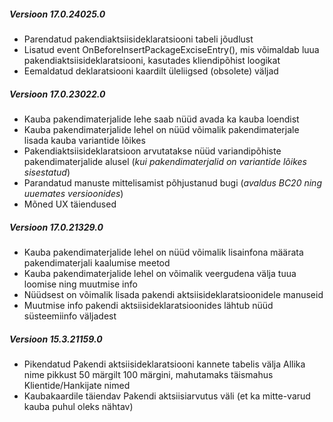 ---
---
##### Versioon 17.0.24025.0
- Parendatud pakendiaktsiisideklaratsiooni tabeli jõudlust
- Lisatud event OnBeforeInsertPackageExciseEntry(), mis võimaldab luua pakendiaktsiisideklaratsiooni, kasutades kliendipõhist loogikat
- Eemaldatud deklaratsiooni kaardilt üleliigsed (obsolete) väljad
  

##### Versioon 17.0.23022.0
- Kauba pakendimaterjalide lehe saab nüüd avada ka kauba loendist
- Kauba pakendimaterjalide lehel on nüüd võimalik pakendimaterjale lisada kauba variantide lõikes
- Pakendiaktsiisideklaratsioon arvutatakse nüüd variandipõhiste pakendimaterjalide alusel (_kui pakendimaterjalid on variantide lõikes sisestatud_)
- Parandatud manuste mittelisamist põhjustanud bugi (_avaldus BC20 ning uuemates versioonides_)
- Mõned UX täiendused


##### Versioon 17.0.21329.0
- Kauba pakendimaterjalide lehel on nüüd võimalik lisainfona määrata pakendimaterjali kaalumise meetod
- Kauba pakendimaterjalide lehel on võimalik veergudena välja tuua loomise ning muutmise info
- Nüüdsest on võimalik lisada pakendi aktsiisideklaratsioonidele manuseid
- Muutmise info pakendi aktsiisideklaratsioonides lähtub nüüd süsteemiinfo väljadest


##### Versioon 15.3.21159.0
- Pikendatud Pakendi aktsiisideklaratsiooni kannete tabelis välja Allika nime pikkust 50 märgilt 100 märgini, mahutamaks täismahus Klientide/Hankijate nimed
- Kaubakaardile täiendav Pakendi aktsiisiarvutus väli (et ka mitte-varud kauba puhul oleks nähtav)
